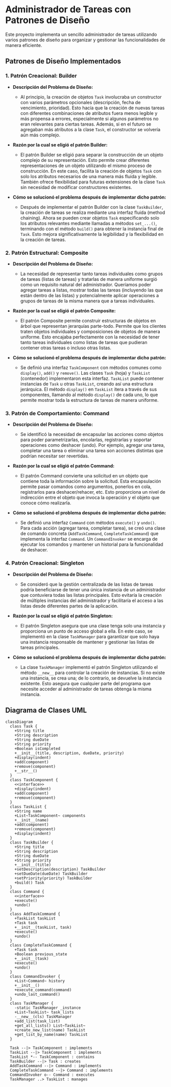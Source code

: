 # Administrador de Tareas con Patrones de Diseño

Este proyecto implementa un sencillo administrador de tareas utilizando varios patrones de diseño para organizar y gestionar las funcionalidades de manera eficiente.

## Patrones de Diseño Implementados

### 1. Patrón Creacional: Builder

* **Descripción del Problema de Diseño:**
    * Al principio, la creación de objetos `Task` involucraba un constructor con varios parámetros opcionales (descripción, fecha de vencimiento, prioridad). Esto hacía que la creación de nuevas tareas con diferentes combinaciones de atributos fuera menos legible y más propensa a errores, especialmente si algunos parámetros no eran relevantes para ciertas tareas. Además, si en el futuro se agregaban más atributos a la clase `Task`, el constructor se volvería aún más complejo.

* **Razón por la cual se eligió el patrón Builder:**
    * El patrón Builder se eligió para separar la construcción de un objeto complejo de su representación. Esto permite crear diferentes representaciones de un objeto utilizando el mismo proceso de construcción. En este caso, facilita la creación de objetos `Task` con solo los atributos necesarios de una manera más fluida y legible. También ofrece flexibilidad para futuras extensiones de la clase `Task` sin necesidad de modificar constructores existentes.

* **Cómo se solucionó el problema después de implementar dicho patrón:**
    * Después de implementar el patrón Builder con la clase `TaskBuilder`, la creación de tareas se realiza mediante una interfaz fluida (method chaining). Ahora se pueden crear objetos `Task` especificando solo los atributos relevantes mediante llamadas a métodos `set_...()`, terminando con el método `build()` para obtener la instancia final de `Task`. Esto mejora significativamente la legibilidad y la flexibilidad en la creación de tareas.

### 2. Patrón Estructural: Composite

* **Descripción del Problema de Diseño:**
    * La necesidad de representar tanto tareas individuales como grupos de tareas (listas de tareas) y tratarlas de manera uniforme surgió como un requisito natural del administrador. Queríamos poder agregar tareas a listas, mostrar todas las tareas (incluyendo las que están dentro de las listas) y potencialmente aplicar operaciones a grupos de tareas de la misma manera que a tareas individuales.

* **Razón por la cual se eligió el patrón Composite:**
    * El patrón Composite permite construir estructuras de objetos en árbol que representan jerarquías parte-todo. Permite que los clientes traten objetos individuales y composiciones de objetos de manera uniforme. Esto encajaba perfectamente con la necesidad de tener tanto tareas individuales como listas de tareas que pudieran contener otras tareas o incluso otras listas.

* **Cómo se solucionó el problema después de implementar dicho patrón:**
    * Se definió una interfaz `TaskComponent` con métodos comunes como `display()`, `add()` y `remove()`. Las clases `Task` (hoja) y `TaskList` (contenedor) implementaron esta interfaz. `TaskList` puede contener instancias de `Task` u otras `TaskList`, creando así una estructura jerárquica. El método `display()` en `TaskList` itera a través de sus componentes, llamando al método `display()` de cada uno, lo que permite mostrar toda la estructura de tareas de manera uniforme.

### 3. Patrón de Comportamiento: Command

* **Descripción del Problema de Diseño:**
    * Se identificó la necesidad de encapsular las acciones como objetos para poder parametrizarlas, encolarlas, registrarlas y soportar operaciones como deshacer (undo). Por ejemplo, agregar una tarea, completar una tarea o eliminar una tarea son acciones distintas que podrían necesitar ser revertidas.

* **Razón por la cual se eligió el patrón Command:**
    * El patrón Command convierte una solicitud en un objeto que contiene toda la información sobre la solicitud. Esta encapsulación permite pasar comandos como argumentos, ponerlos en cola, registrarlos para deshacer/rehacer, etc. Esto proporciona un nivel de indirección entre el objeto que invoca la operación y el objeto que conoce cómo realizarla.

* **Cómo se solucionó el problema después de implementar dicho patrón:**
    * Se definió una interfaz `Command` con métodos `execute()` y `undo()`. Para cada acción (agregar tarea, completar tarea), se creó una clase de comando concreta (`AddTaskCommand`, `CompleteTaskCommand`) que implementa la interfaz `Command`. Un `CommandInvoker` se encarga de ejecutar los comandos y mantener un historial para la funcionalidad de deshacer.

### 4. Patrón Creacional: Singleton

* **Descripción del Problema de Diseño:**
    * Se consideró que la gestión centralizada de las listas de tareas podría beneficiarse de tener una única instancia de un administrador que contuviera todas las listas principales. Esto evitaría la creación de múltiples instancias del administrador y facilitaría el acceso a las listas desde diferentes partes de la aplicación.

* **Razón por la cual se eligió el patrón Singleton:**
    * El patrón Singleton asegura que una clase tenga solo una instancia y proporciona un punto de acceso global a ella. En este caso, se implementó en la clase `TaskManager` para garantizar que solo haya una instancia responsable de mantener y gestionar las listas de tareas principales.

* **Cómo se solucionó el problema después de implementar dicho patrón:**
    * La clase `TaskManager` implementó el patrón Singleton utilizando el método `__new__` para controlar la creación de instancias. Si no existe una instancia, se crea una; de lo contrario, se devuelve la instancia existente. Esto asegura que cualquier parte del programa que necesite acceder al administrador de tareas obtenga la misma instancia.

## Diagrama de Clases UML

```mermaid
classDiagram
  class Task {
    +String title
    +String description
    +String dueDate
    +String priority
    +Boolean isCompleted
    +__init__(title, description, dueDate, priority)
    +display(indent)
    +add(component)
    +remove(component)
    +__str__()
  }
  class TaskComponent {
    <<interface>>
    +display(indent)
    +add(component)
    +remove(component)
  }
  class TaskList {
    +String name
    +List~TaskComponent~ components
    +__init__(name)
    +add(component)
    +remove(component)
    +display(indent)
  }
  class TaskBuilder {
    +String title
    +String description
    +String dueDate
    +String priority
    +__init__(title)
    +setDescription(description) TaskBuilder
    +setDueDate(dueDate) TaskBuilder
    +setPriority(priority) TaskBuilder
    +build() Task
  }
  class Command {
    <<interface>>
    +execute()
    +undo()
  }
  class AddTaskCommand {
    +TaskList taskList
    +Task task
    +__init__(taskList, task)
    +execute()
    +undo()
  }
  class CompleteTaskCommand {
    +Task task
    +Boolean previous_state
    +__init__(task)
    +execute()
    +undo()
  }
  class CommandInvoker {
    +List~Command~ history
    +__init__()
    +execute_command(command)
    +undo_last_command()
  }
  class TaskManager {
    -static TaskManager _instance
    +List~TaskList~ task_lists
    -__new__(cls) TaskManager
    +add_list(task_list)
    +get_all_lists() List~TaskList~
    +create_new_list(name) TaskList
    +get_list_by_name(name) TaskList
  }

  Task --|> TaskComponent : implements
  TaskList --|> TaskComponent : implements
  TaskList *-- TaskComponent : contains
  TaskBuilder --|> Task : creates
  AddTaskCommand --|> Command : implements
  CompleteTaskCommand --|> Command : implements
  CommandInvoker o-- Command : executes
  TaskManager ..> TaskList : manages
```